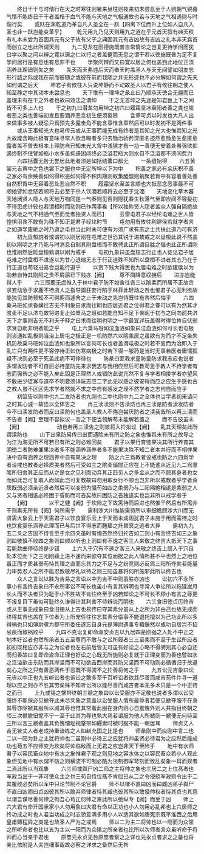 <!-- { "loadSidebar": true } -->
　　终日干干与时偕行在天之时寒往则暑来昼往则夜来初未尝息至于人则朝气锐暮气惰不能终日干干者盖梏于血气不能与天地之气相通故也若与天地之气相通则与时偕行矣
　　或跃在渊乾道乃革自凡入圣全在一跃【四离下位而升上位如人自凡入圣也非一跃岂能变革乎】
　　乾元用九乃见天则用九之道在乎元首天叙有典天秩有礼本未尝为首因其元有父子故有父子之典因其元有吉凶故有吉凶之礼本非天爲首而创立之也此所谓天则
　　九二见龙在田德施既普自常情论之岂复更待学问而犹曰学以聚之问以辨之寛以居之仁以行之者盖健而无息之谓干若以徳施既普为足不复学问居行是有息也有息非干也
　　学聚问辨而又曰寛以居之何也盖到此地位正湏涵养此理廹则失之矣
　　先天而天弗违后天而奉天时盖圣人与天无间譬如朋友忘形行路之际或我在前而彼随之或彼在前而我随之并无形迹也不必分解如何谓之先天如何谓之后天
　　坤君子有攸往人只说坤静而不动故圣人以君子有攸往眀之使人知至静之中其动本未尝息也
　　天下惟有一理坤之彖止曰乃顺承天徳合无疆而已盖理未有在干之外者也故曰效法之谓坤
　　干之无首坤之先迷是知君臣上下之间皆不可多上人也
　　干之初九曰潜龙勿用坤之初六曰履霜坚冰至阳者善之类也隂者恶之类也善端初发且要涵养恶念初生便须翦除
　　含章可贞以时发也大凡人出来做事多被人疑忌只爲预先多露圭角不能含章惟含章然后可以时发初不是两件事
　　或从王事知光大也易传云或从王事而能无成有终者是其知之光大也惟其知之光大故能含晦此极有意味寻常人欲含晦者多只去锄治骄矜深匿名迹然愈锄愈生愈匿愈露者盖不曽去根本上理防自已知未光大胷中浅狭才有一功一善便无安着处虽强欲抑遏终制不住譬如瓶小水多虽抑遏固闭终必泛溢若瓶大则水自不泛溢都不须闲费力
　　六四括囊无咎无誉居此地者须是如括结囊口都无
　　一条缝始得
　　六五黄裳元吉黄中之色也裳下之服也中无定所坤以下为中
　　积善之家必有余庆积不善之家必有余殃善如何得积恶如何得不积肉羶则蚁集醯酸则蚋聚若胷中有容着善处善自然积胷中无容着恶处恶自然不积
　　履霜坚氷至盖言顺也大抵恶念恶事最不可顺他譬如忿怒若顺将去必至于杀人饮酒若顺将去必至于沈湎
　　天地变化草木蕃天地闭贤人隐人与天地万物同是一气泰则见否则隠犹春生秋落气至即应间不容髪初不待思虑计较也若谓相时而动则已作两事看【所以独称贤人隠者盖众人强自隔絶故与天地之气不相通气至而觉者独贤人而已】
　　云雷屯君子以经纶屯难之世人皆惶惧沮丧不敢有为殊不知正是君子经纶时节
　　屯勿用有攸往利建侯若就学者言之如道学废絶之时乃道之屯也当此时未可便有为须广求有志之士共扶此道乃可有济
　　初九盘桓説者或谓初以刚居刚在屯难之世恐其锐于进故戒之以盘桓此说不然盖初以刚明之才乃能与时消息自制其刚盘桓而不敢骋此正所谓自胜之强也此正所谓刚也惟刚然后能盘桓孰谓以刚为戒乎
　　屯初九象曰虽盘桓志行正也人徒见君子居屯难之时盘桓不进遂以为甘心退缩无志于行正道殊不知所以盘桓不进者其志乃在于行正道也苟轻进易合岂能行道乎
　　以贵下贱大得民也九居屯难之时欲建侯以为助若自恃其刚阳之贵不屑屈已下贱亦【阙】
　　尊不屑降意収接后
　　进亦岂能得人乎
　　六三即鹿无虞惟入于林中君子防不如舍往吝三以隂柔而所居不正故贪求妄动急于求鹿不待虞人之指导猖狂妄行陷于林莽此轻动之咎也惟君子心无利欲故能独见其防预知不可得鹿而遽舍之止于未动之先岂待既往有吝然后悔乎
　　六四乗马班如求昏媾往吉无不利象曰求而往眀也四居近君之位得君之眷可以有为然其才隂柔不足以济屯故将进复止如乗马之班如若能自知不足下亲昵于初与之同向前共济天下之事则吉无不利夫子释之曰求而往明也明之一字最冝详玩盖得时得位肯自伏弱求贤自助非明者能之乎
　　屯上六乗马班如泣血涟如象曰泣血涟如何可长也屯极则当通如乱极则当治上居屯之极正是一机防然六以隂柔居之虽欲有为而才不足坐失机防故乗马班如泣血涟如也象所以言何可长也者盖谓屯极之时若不变而为治即入于乱亡只有两件更不容停待正如伤寒病极之时若下得一服药是当时无事若医者庸懦狐疑不决则必至于死盖此病不可停待也
　　防彖曰匪我求童防童防求我志应也说者多谓发防者不可自屈必待童防先来求我志与我相应然后可教苟急于教人不待学者有志而强告之必不能入矣此固是正理然人或错防此说亢然不复与学者相接学者亦望风不敢进少徒寡与道卒不明要须详玩志应二字此无以感之彼安得而应之应生于感也古之教人虽不区区先求学者然就不求之中自有感发之理不然学者之志何自而应乎
　　初筮告以刚中也九二发防者也九刚也二中也刚中九二之全体也当学者初来请问之时其心诚一故径以全体告之
　　再三渎渎则不告渎防也再三渎是防者渎发防者今不曰渎发防者而反曰渎防何也盖圣人教人不倦岂尝厌防者之渎我哉所以再三渎而不告者【阙】至理不容拟议一言之下便当领解苟未能解若置之
　　而不告彼虽未【阙】　　　　　　　动也若再三渎告之则彼将入扵拟议【阙】　　乱其天理矣此所谓渎防也
　　山下出泉防易传曰出而遇险未有所之防之象也惟其未有所之故导之为江为海无所不可若已有所之则必难回矣
　　君子以果行育徳果决其所行养育其眀徳二者防难兼果决者多不能涵养涵养者多不能果决殊不知二者本并行而不相悖果决中自有涵养之理涵养中自有果决之理
　　防之六三爲教者设戒也防之六四爲学者设戒也教者必择质美者然后可受如三之隂柔偏闇正应在上不能逺从近见九二爲羣隂所归舍其正应而从之是女之见利而动弃其正匹见人之多金从之而不顾其身者也女而如此岂可复取人而如此岂可复教故曰勿用取女行不顺也岂非所以戒教者乎学者资质既弱必须亲近贤者然后可以变弱为强苟如四之柔弱乃与二阳隔絶相逺是柔弱之人又与贤者相逺必终困于昏防而可吝矣故曰困防之吝独逺实也岂非所以戒学者乎
　　【阙】　　　　以干之健【阙】于坎险之下故需待而后进也然惟干然后有所需非干则素无所有【阙】何所需乎
　　需利渉大川惟能需待所以审细瞻顾涉大川而无虞需大象云上于天需君子以饮食宴乐云上于天而未成雨犹君子未施于用而需待之时也饮食宴乐涵养此理而已与后世不得志而麴糵之托昬冥之逃者大异
　　需初九九五二爻之吉固不待言至于余四爻虽时有悔吝然终归扵吉如二则小有言终吉如三之象则曰敬慎不败四之象则曰顺以听也上则曰有不速之客三人来敬之终吉大抵天下之事若能款曲停待终是少错
　　上六入于穴有不速之客三人来敬之终吉上既入于穴自处本位而下之三阳刚躁上进不速而来欲夺其位而据之此人情所甚不平也然上之地位虽正而才质甚弱苟恃其理之直而忘其力之不足与之纷竞则必反爲三阳所夺矣若能量力审势忍人之所不能忍致敬尽礼以待之则三阳虽暴将何所施邪此所以终吉也
　　众人之言讼以胜为吉易之言讼以中为吉不中则虽胜亦凶也
　　讼初六不永所事小有言终吉象曰不永所事讼不可长也虽小有言其辨明也寻常人争讼所以拖延嵗月长乆而不决者只为耻于小不胜故不肯住终至于凶若知讼之不可长不顾小有言之辱更不报复目下虽似可耻终久谁得计其利害不待辨说而眀也
　　六三食旧徳贞厉终吉或从王事无成象曰食旧徳从上吉也易传曰守其素分虽从上之所为非由己也故无成而终得其吉也盖在下位者为上所宠任往往忘其素分临事不能退托擅以为己功此所以多得祸也只如簿尉骤为郡守所委任遂忘自身元是簿尉遇事专輙偃然以成功自居岂不招忌疾而致祸败乎
　　九四不克讼复即命渝安贞吉以九居四是刚强之人处不中正之地本好讼者也然所承者五五至尊而不敢与之讼所履者三三至柔而不至于生讼所应者初初既相应亦非与之为讼者也左右前后皆无可虽有好讼之心略不得骋则其心必自还而归善故曰复即命渝命正理也好讼之心既无所施则必复就于正理变而为善也譬如水之泛溢欲击东防而其岸坚而不可动欲击西岸而其防又坚而不可动则必循循归于故道矣心之所之只有善恶两件于恶既不得骋不之扵善将何之乎
　　九五讼元吉象曰讼元吉以中正也九五听讼者也诉讼之繁多至千百听讼者欲其尽善而咸吉苟件件寻一道理以应之则亦不胜其劳矣殊不知听讼所以能尽善而咸吉者本无多术只是一个中正待之而已
　　上九或锡之鞶带终朝三禠之象曰以讼受服亦不足敬也说者多谓以讼受服终不能保必见褫夺此未尽爻象之意盖以讼受服人情所最辱者若便见褫夺服不在身其辱亦除褫其服所以减其辱也惟其常着此服在身内则心自羞愧外则人共指目终朝之顷三次褫脱忸怩不宁一至于此其为辱也孰大焉若谓服为他人所褫则一褫便无何待至三所以言三褫者盖其负愧懐耻视鞶带如纒索时褫时服不能一朝居耳
　　师贞丈人吉无咎丈人者老成持重谙练之人如赵充国之比是也
　　师彖刚中而应刚中言二也二以一阳为卦之主犹将帅也二虽刚中必待五之应犹将帅虽贤必待君为之应然后能成功也苟五不应师变为坎矣将帅临敌而上无君之应岂非天下至险乎
　　地中有水师君子以容民畜众地中有水之象惟君子观之则见地之容水体之以容民畜众若小人观此象但见地中有水谓不防之则横流不可制必酷为法制御军苛刻而致乱矣象一耳而观者二焉此所以当观象
　　六三师或舆尸凶二师之主将帅之象也三居二之上位髙者也军政当出于一非可使众主之也三苟自恃位髙不肯屈已从二之令侵挠军政则令出于二其覆败必矣所以军中只论节制不论官爵
　　师不以律不直曰凶而曰臧凶弟子舆尸不直曰凶而曰贞凶彼其所以敢弃师律者恃其臧也彼其所以敢侵帅权者恃其贞也其意以谓吾谋尽善何律之拘吾心苟正何帅之禀此所以弛纵专【阙】而至于凶
　　师上六大君有命开国承家小人勿用象曰大君有命以正功也小人勿用必乱邦也上六居师之终功成之时也人君当功成之时志骄意满多用小人以适其欲如唐宪宗既平淮西之后用皇甫鏄程异之类是也故圣人严为之戒焉
　　师以二为主二将帅也以一阳而为众隂之所听命者也比以五为主以一阳而为众隂之所亲者也比所以次师者言众虽听命于将帅而心当亲于君也
　　原筮元永贞无咎原筮者察之之详也元永贞者求之之备也将亲比依附是人夫岂细事哉故必察之详求之备然后无咎
